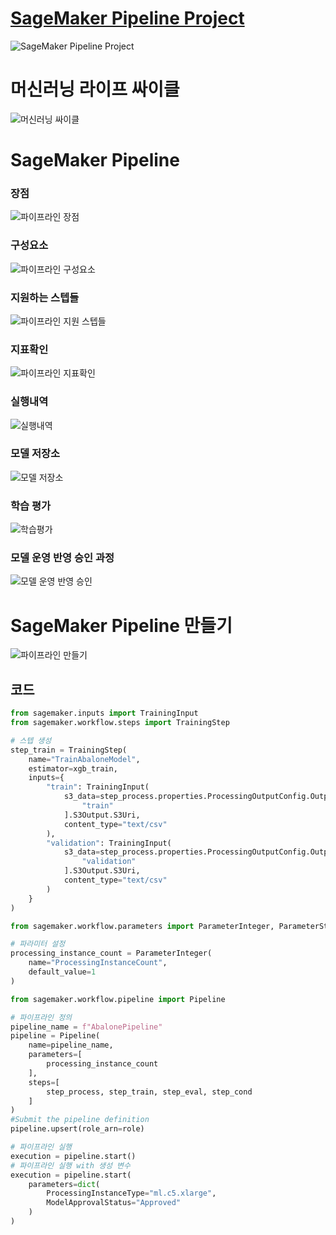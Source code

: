 # [SageMaker Pipeline Project](https://github.com/aws-samples/aws-ai-ml-workshop-kr/blob/master/sagemaker/sm-pipeline/amazon-sagemaker-reusable-components-kr/README.md)
![SageMaker Pipeline Project](./img/SageMaker%20Pipeline%20Project.png)

# 머신러닝 라이프 싸이클
![머신러닝 싸이클](./img/%EB%A8%B8%EC%8B%A0%EB%9F%AC%EB%8B%9D%20%EC%8B%B8%EC%9D%B4%ED%81%B4.png)
# SageMaker Pipeline
### 장점
![파이프라인 장점](./img/%ED%8C%8C%EC%9D%B4%ED%94%84%EB%9D%BC%EC%9D%B8%20%EC%9E%A5%EC%A0%90.png)
### 구성요소
![파이프라인 구성요소](./img/%ED%8C%8C%EC%9D%B4%ED%94%84%EB%9D%BC%EC%9D%B8%20%EA%B5%AC%EC%84%B1%EC%9A%94%EC%86%8C.png)
### 지원하는 스텝들
![파이프라인 지원 스텝들](./img/%ED%8C%8C%EC%9D%B4%ED%94%84%EB%9D%BC%EC%9D%B8%20%EC%A7%80%EC%9B%90%20%EC%8A%A4%ED%85%9D%EB%93%A4.png)
### 지표확인
![파이프라인 지표확인](./img/%ED%8C%8C%EC%9D%B4%ED%94%84%EB%9D%BC%EC%9D%B8%20%EC%A7%80%ED%91%9C%ED%99%95%EC%9D%B8.png)
### 실행내역
![실행내역](./img/%EC%8B%A4%ED%96%89%EB%82%B4%EC%97%AD.png)
### 모델 저장소
![모델 저장소](./img/%EB%AA%A8%EB%8D%B8%20%EC%A0%80%EC%9E%A5%EC%86%8C.png)
### 학습 평가
![학습평가](./img/%ED%95%99%EC%8A%B5%20%ED%8F%89%EA%B0%80.png)
### 모델 운영 반영 승인 과정
![모델 운영 반영 승인](./img/%EB%AA%A8%EB%8D%B8%20%EC%9A%B4%EC%98%81%20%EB%B0%98%EC%98%81%20%EC%8A%B9%EC%9D%B8.png)

# SageMaker Pipeline 만들기
![파이프라인 만들기](./img/%ED%8C%8C%EC%9D%B4%ED%94%84%EB%9D%BC%EC%9D%B8%20%EB%A7%8C%EB%93%A4%EA%B8%B0.png)
## 코드
```python
from sagemaker.inputs import TrainingInput
from sagemaker.workflow.steps import TrainingStep

# 스텝 생성
step_train = TrainingStep(
    name="TrainAbaloneModel",
    estimator=xgb_train,
    inputs={
        "train": TrainingInput(
            s3_data=step_process.properties.ProcessingOutputConfig.Outputs[
                "train"
            ].S3Output.S3Uri,
            content_type="text/csv"
        ),
        "validation": TrainingInput(
            s3_data=step_process.properties.ProcessingOutputConfig.Outputs[
                "validation"
            ].S3Output.S3Uri,
            content_type="text/csv"
        )
    }
)

from sagemaker.workflow.parameters import ParameterInteger, ParameterString, ParameterFloat

# 파라미터 설정
processing_instance_count = ParameterInteger(
    name="ProcessingInstanceCount",
    default_value=1
)

from sagemaker.workflow.pipeline import Pipeline

# 파이프라인 정의
pipeline_name = f"AbalonePipeline"
pipeline = Pipeline(
    name=pipeline_name,
    parameters=[
        processing_instance_count
    ],
    steps=[
        step_process, step_train, step_eval, step_cond
    ]
)
#Submit the pipeline definition
pipeline.upsert(role_arn=role)

# 파이프라인 실행
execution = pipeline.start()
# 파이프라인 실행 with 생성 변수
execution = pipeline.start(
    parameters=dict(
        ProcessingInstanceType="ml.c5.xlarge",
        ModelApprovalStatus="Approved"
    )
)

```